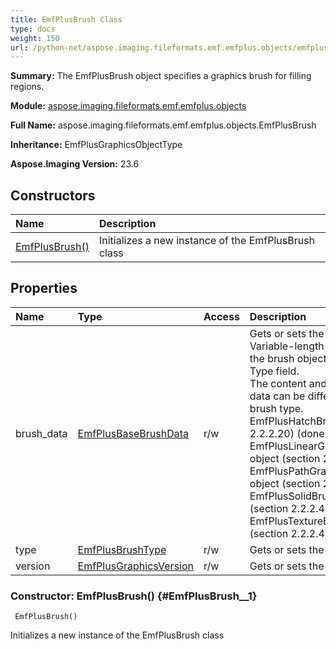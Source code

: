 ```yaml
---
title: EmfPlusBrush Class
type: docs
weight: 150
url: /python-net/aspose.imaging.fileformats.emf.emfplus.objects/emfplusbrush/
---
```


**Summary:** The EmfPlusBrush object specifies a graphics brush for filling regions.

**Module:** [aspose.imaging.fileformats.emf.emfplus.objects](/imaging/python-net/aspose.imaging.fileformats.emf.emfplus.objects/)

**Full Name:** aspose.imaging.fileformats.emf.emfplus.objects.EmfPlusBrush

**Inheritance:** EmfPlusGraphicsObjectType

**Aspose.Imaging Version:** 23.6

## **Constructors**
| **Name** | **Description** |
| :- | :- |
| [EmfPlusBrush()](#EmfPlusBrush__1) | Initializes a new instance of the EmfPlusBrush class |
## **Properties**
| **Name** | **Type** | **Access** | **Description** |
| :- | :- | :- | :- |
| brush_data | [EmfPlusBaseBrushData](/imaging/python-net/aspose.imaging.fileformats.emf.emfplus.objects/emfplusbasebrushdata) | r/w | Gets or sets the Brush data<br/>            Variable-length data that defines the brush object specified in the Type field.<br/>            The content and format of the data can be different for every brush type.<br/>            EmfPlusHatchBrushData (section 2.2.2.20) (done)<br/>            EmfPlusLinearGradientBrushData object (section 2.2.2.24) (done)<br/>            EmfPlusPathGradientBrushData object (section 2.2.2.29) (done)<br/>            EmfPlusSolidBrushData object (section 2.2.2.43) (done)<br/>            EmfPlusTextureBrushData object (section 2.2.2.45) (done) |
| type | [EmfPlusBrushType](/imaging/python-net/aspose.imaging.fileformats.emf.emfplus.consts/emfplusbrushtype/) | r/w | Gets or sets the type. |
| version | [EmfPlusGraphicsVersion](/imaging/python-net/aspose.imaging.fileformats.emf.emfplus.objects/emfplusgraphicsversion) | r/w | Gets or sets the version. |


### Constructor: EmfPlusBrush() {#EmfPlusBrush__1}


```
 EmfPlusBrush() 
```

Initializes a new instance of the EmfPlusBrush class

